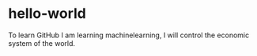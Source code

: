 # hello-world
To learn GitHub
I am learning machinelearning, I will control the economic system of the world.
